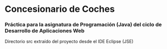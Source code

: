 # Concesionario de Coches

### Práctica para la asignatura de Programación (Java) del ciclo de Desarrollo de Aplicaciones Web

Directorio src extraído del proyecto desde el IDE Eclipse (JSE)
